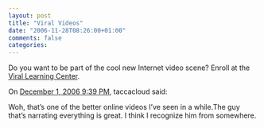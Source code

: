 ```yaml
---
layout: post
title: "Viral Videos"
date: "2006-11-28T08:26:00+01:00"
comments: false
categories: 
---
```


<p>Do you want to be part of the cool new Internet video scene? Enroll at the <a href="http://www.youtube.com/watch?v=QsHPJ0eJilU&amp;eurl=">Viral Learning Center</a>.</p>

<section class="comments">

<div class="comment" id="comment-1108">
On <a href="#comment-1108" title="Permalink to this comment">December  1, 2006  9:39 PM</a>, taccacloud
said:
<p>Woh, that&#8217;s one of the better online videos I&#8217;ve seen in a while.The guy that&#8217;s narrating everything is great. I think I recognize him from somewhere.</p>


</section>

